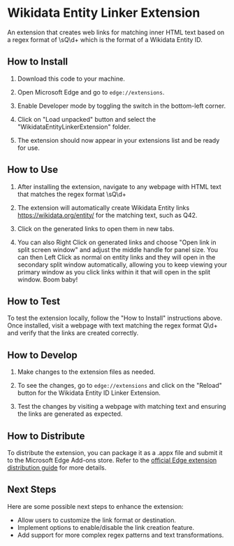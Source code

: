 # Wikidata Entity Linker Extension

An extension that creates web links for matching inner HTML text based on a regex format of \sQ\\d+ which is the format of a Wikidata Entity ID.

## How to Install

1. Download this code to your machine.

2. Open Microsoft Edge and go to `edge://extensions`.

3. Enable Developer mode by toggling the switch in the bottom-left corner.

4. Click on "Load unpacked" button and select the "WikidataEntityLinkerExtension" folder.

5. The extension should now appear in your extensions list and be ready for use.

## How to Use

1. After installing the extension, navigate to any webpage with HTML text that matches the regex format \sQ\d+

2. The extension will automatically create Wikidata Entity links https://wikidata.org/entity/ for the matching text, such as Q42.

3. Click on the generated links to open them in new tabs.

4. You can also Right Click on generated links and choose "Open link in split screen window" and adjust the middle handle for panel size.  You can then Left Click as normal on entity links and they will open in the secondary split window automatically, allowing you to keep viewing your primary window as you click links within it that will open in the split window.  Boom baby! 

## How to Test

To test the extension locally, follow the "How to Install" instructions above. Once installed, visit a webpage with text matching the regex format Q\\d+ and verify that the links are created correctly.

## How to Develop

1. Make changes to the extension files as needed.

2. To see the changes, go to `edge://extensions` and click on the "Reload" button for the Wikidata Entity ID Linker Extension.

3. Test the changes by visiting a webpage with matching text and ensuring the links are generated as expected.

## How to Distribute

To distribute the extension, you can package it as a .appx file and submit it to the Microsoft Edge Add-ons store. Refer to the [official Edge extension distribution guide](https://docs.microsoft.com/en-us/microsoft-edge/extensions-chromium/packaging/) for more details.

## Next Steps

Here are some possible next steps to enhance the extension:

- Allow users to customize the link format or destination.
- Implement options to enable/disable the link creation feature.
- Add support for more complex regex patterns and text transformations.
